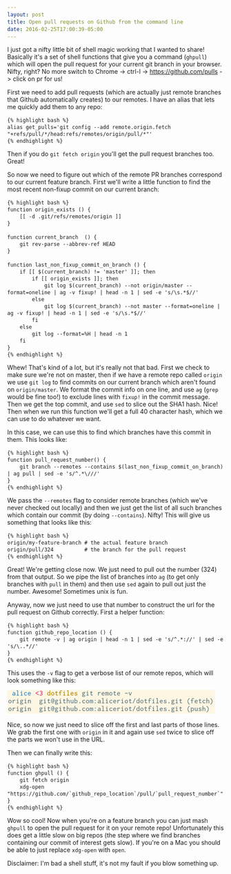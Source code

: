 ```yaml
---
layout: post
title: Open pull requests on Github from the command line
date: 2016-02-25T17:00:39-05:00
---
```


I just got a nifty little bit of shell magic working that I wanted to
share! Basically it's a set of shell functions that give you a command
(`ghpull`) which will open the pull request for your current git branch in
your browser. Nifty, right? No more switch to Chrome -> ctrl-l ->
https://github.com/pulls -> click on pr for us!

First we need to add pull requests (which are actually just remote
branches that Github automatically creates) to our remotes. I have an
alias that lets me quickly add them to any repo:

    {% highlight bash %}
    alias get_pulls='git config --add remote.origin.fetch "+refs/pull/*/head:refs/remotes/origin/pull/*"'
    {% endhighlight %}

Then if you do `git fetch origin` you'll get the pull request branches
too. Great!

So now we need to figure out which of the remote PR branches correspond to
our current feature branch. First we'll write a little function to find
the most recent non-fixup commit on our current branch:

    {% highlight bash %}
    function origin_exists () {
        [[ -d .git/refs/remotes/origin ]]
    }

    function current_branch  () {
        git rev-parse --abbrev-ref HEAD
    }

    function last_non_fixup_commit_on_branch () {
        if [[ $(current_branch) != 'master' ]]; then
            if [[ origin_exists ]]; then
                git log $(current_branch) --not origin/master --format=oneline | ag -v fixup! | head -n 1 | sed -e 's/\s.*$//'
            else
                git log $(current_branch) --not master --format=oneline | ag -v fixup! | head -n 1 | sed -e 's/\s.*$//'
            fi
        else
            git log --format=%H | head -n 1
        fi
    }
    {% endhighlight %}

Whew! That's kind of a lot, but it's really not that bad. First we check
to make sure we're not on master, then if we have a remote repo called
`origin` we use `git log` to find commits on our current branch which
aren't found on `origin/master`. We format the commit info on one line,
and use `ag` (`grep` would be fine too!) to exclude lines with `fixup!` in
the commit message. Then we get the top commit, and use `sed` to slice out
the SHA1 hash. Nice! Then when we run this function we'll get a full 40
character hash, which we can use to do whatever we want.

In this case, we can use this to find which branches have this commit in
them. This looks like:

    {% highlight bash %}
    function pull_request_number() {
        git branch --remotes --contains $(last_non_fixup_commit_on_branch) | ag pull | sed -e 's/^.*\///'
    }
    {% endhighlight %}

We pass the `--remotes` flag to consider remote branches (which we've
never checked out locally) and then we just get the list of all such
branches which contain our commit (by doing `--contains`). Nifty! This
will give us something that looks like this:

    {% highlight bash %}
    origin/my-feature-branch # the actual feature branch
    origin/pull/324          # the branch for the pull request
    {% endhighlight %}

Great! We're getting close now. We just need to pull out the number (324)
from that output. So we pipe the list of branches into `ag` (to get only
branches with `pull` in them) and then use `sed` again to pull out just
the number. Awesome! Sometimes unix is fun.

Anyway, now we just need to use that number to construct the url for the
pull request on Github correctly. First a helper function:

    {% highlight bash %}
    function github_repo_location () {
        git remote -v | ag origin | head -n 1 | sed -e 's/^.*://' | sed -e 's/\..*//'
    }
    {% endhighlight %}

This uses the `-v` flag to get a verbose list of our remote repos, which
will look something like this:

![git remotes](/images/verbose_git_remote.png)

Nice, so now we just need to slice off the first and last parts of those
lines. We grab the first one with `origin` in it and again use `sed` twice
to slice off the parts we won't use in the URL.

Then we can finally write this:

    {% highlight bash %}
    function ghpull () {
        git fetch origin
        xdg-open "https://github.com/`github_repo_location`/pull/`pull_request_number`"
    }
    {% endhighlight %}

Wow so cool! Now when you're on a feature branch you can just mash
`ghpull` to open the pull request for it on your remote repo!
Unfortunately this does get a little slow on big repos (the step where we
find branches containing our commit of interest gets slow). If you're on
a Mac you should be able to just replace `xdg-open` with `open`.

Disclaimer: I'm bad a shell stuff, it's not my fault if you blow something
up.
